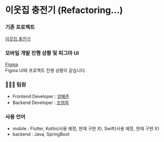 # 이웃집 충전기 (Refactoring...)

### 기존 프로젝트
[이웃집 충전기](https://github.com/CapstoneTeam2/NeighborCharger)

### 모바일 개발 진행 상황 및 피그마 UI
[Figma](https://www.figma.com/design/sfzBDyJgucqb47QH8LUGrP/%EC%9D%B4%EC%9B%83%EC%A7%91-%EC%B6%A9%EC%A0%84%EA%B8%B0?node-id=0-1&t=fEIvRoWHQOtU3Evg-1) <br/>
Figma UI와 프로젝트 진행 상황이 같습니다.

### 🧑‍🤝‍🧑 팀원

- Frontend Developer : [양혜준](https://github.com/YangHyeJun)
- Backend Developer : [조범희](https://github.com/ChoBeomHee)

### 사용 언어
- mobile : Flutter, Kotlin(사용 예정, 현재 구현 X), Swift(사용 예정, 현재 구현 X) <br/>
- backend : Java, SpringBoot
